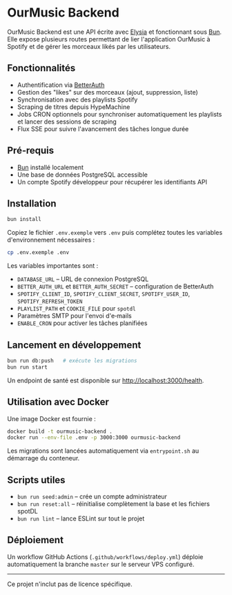 # OurMusic Backend

OurMusic Backend est une API écrite avec [Elysia](https://elysiajs.com/) et fonctionnant sous [Bun](https://bun.sh/). Elle expose plusieurs routes permettant de lier l'application OurMusic à Spotify et de gérer les morceaux likés par les utilisateurs.

## Fonctionnalités

- Authentification via [BetterAuth](https://www.npmjs.com/package/better-auth)
- Gestion des "likes" sur des morceaux (ajout, suppression, liste)
- Synchronisation avec des playlists Spotify
- Scraping de titres depuis HypeMachine
- Jobs CRON optionnels pour synchroniser automatiquement les playlists et lancer des sessions de scraping
- Flux SSE pour suivre l'avancement des tâches longue durée

## Pré‑requis

- [Bun](https://bun.sh/) installé localement
- Une base de données PostgreSQL accessible
- Un compte Spotify développeur pour récupérer les identifiants API

## Installation

```bash
bun install
```

Copiez le fichier `.env.exemple` vers `.env` puis complétez toutes les variables d'environnement nécessaires :

```bash
cp .env.exemple .env
```

Les variables importantes sont :

- `DATABASE_URL` – URL de connexion PostgreSQL
- `BETTER_AUTH_URL` et `BETTER_AUTH_SECRET` – configuration de BetterAuth
- `SPOTIFY_CLIENT_ID`, `SPOTIFY_CLIENT_SECRET`, `SPOTIFY_USER_ID`, `SPOTIFY_REFRESH_TOKEN`
- `PLAYLIST_PATH` et `COOKIE_FILE` pour `spotdl`
- Paramètres SMTP pour l'envoi d'e‑mails
- `ENABLE_CRON` pour activer les tâches planifiées

## Lancement en développement

```bash
bun run db:push   # exécute les migrations
bun run start
```

Un endpoint de santé est disponible sur [http://localhost:3000/health](http://localhost:3000/health).

## Utilisation avec Docker

Une image Docker est fournie :

```bash
docker build -t ourmusic-backend .
docker run --env-file .env -p 3000:3000 ourmusic-backend
```

Les migrations sont lancées automatiquement via `entrypoint.sh` au démarrage du conteneur.

## Scripts utiles

- `bun run seed:admin` – crée un compte administrateur
- `bun run reset:all` – réinitialise complètement la base et les fichiers spotDL
- `bun run lint` – lance ESLint sur tout le projet

## Déploiement

Un workflow GitHub Actions (`.github/workflows/deploy.yml`) déploie automatiquement la branche `master` sur le serveur VPS configuré.

---

Ce projet n'inclut pas de licence spécifique.
